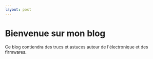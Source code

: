 ```yaml
---
layout: post
---
```


# Bienvenue sur mon blog

Ce blog contiendra des trucs et astuces autour de l'électronique et des
firmwares.
